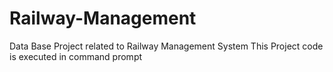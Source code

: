 # Railway-Management
Data Base Project related to Railway Management System
This Project code is executed in command prompt
